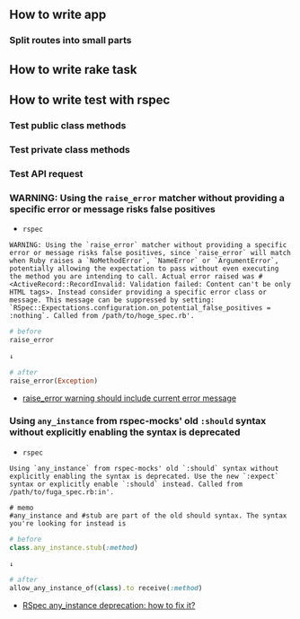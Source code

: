 ## How to write app

### Split routes into small parts

## How to write rake task

## How to write test with rspec

### Test public class methods

### Test private class methods

### Test API request

### WARNING: Using the `raise_error` matcher without providing a specific error or message risks false positives

- `rspec`

```
WARNING: Using the `raise_error` matcher without providing a specific error or message risks false positives, since `raise_error` will match when Ruby raises a `NoMethodError`, `NameError` or `ArgumentError`, potentially allowing the expectation to pass without even executing the method you are intending to call. Actual error raised was #<ActiveRecord::RecordInvalid: Validation failed: Content can't be only HTML tags>. Instead consider providing a specific error class or message. This message can be suppressed by setting: `RSpec::Expectations.configuration.on_potential_false_positives = :nothing`. Called from /path/to/hoge_spec.rb'.
```

```ruby
# before
raise_error

↓

# after
raise_error(Exception)
```

- [raise_error warning should include current error message](https://github.com/rspec/rspec-expectations/issues/822)


### Using `any_instance` from rspec-mocks' old `:should` syntax without explicitly enabling the syntax is deprecated

- `rspec`

```
Using `any_instance` from rspec-mocks' old `:should` syntax without explicitly enabling the syntax is deprecated. Use the new `:expect` syntax or explicitly enable `:should` instead. Called from /path/to/fuga_spec.rb:in'.
```

```
# memo
#any_instance and #stub are part of the old should syntax. The syntax you're looking for instead is
```

```ruby
# before
class.any_instance.stub(:method)

↓

# after
allow_any_instance_of(class).to receive(:method)
```



- [RSpec any_instance deprecation: how to fix it?](https://stackoverflow.com/questions/24595203/rspec-any-instance-deprecation-how-to-fix-it)
